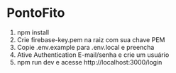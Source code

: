# PontoFito

1. npm install
2. Crie firebase-key.pem na raiz com sua chave PEM
3. Copie .env.example para .env.local e preencha
4. Ative Authentication E-mail/senha e crie um usuário
5. npm run dev e acesse http://localhost:3000/login